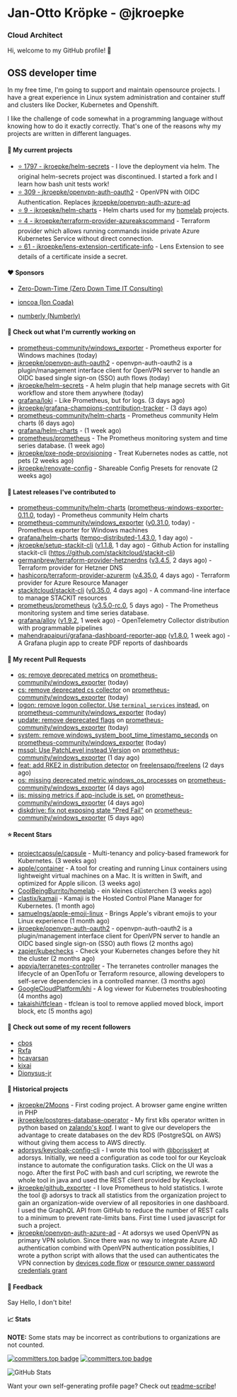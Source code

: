 # Jan-Otto Kröpke - @jkroepke
### Cloud Architect 

Hi, welcome to my GitHub profile! 👋

## OSS developer time
In my free time, I'm going to support and maintain opensource projects. I have a great experience in Linux system administration and container stuff and clusters like Docker, Kubernetes and Openshift.

I like the challenge of code somewhat in a programming language without knowing how to do it exactly correctly. That's one of the reasons why my projects are written in different languages.

#### 🌱 My current projects
- [⭐️ 1797 - jkroepke/helm-secrets](https://github.com/jkroepke/helm-secrets) - I love the deployment via helm. The original helm-secrets project was discontinued. I started a fork and I learn how bash unit tests work!
- [⭐️ 309 - jkroepke/openvpn-auth-oauth2](https://github.com/jkroepke/openvpn-auth-oauth2) - OpenVPN with OIDC Authentication. Replaces  [jkroepke/openvpn-auth-azure-ad](https://github.com/jkroepke/openvpn-auth-azure-ad) 
- [⭐️ 9 - jkroepke/helm-charts](https://github.com/jkroepke/helm-charts) - Helm charts used for my [homelab](https://github.com/jkroepke/homelab) projects.
- [⭐️ 4 - jkroepke/terraform-provider-azureakscommand](https://github.com/jkroepke/terraform-provider-azureakscommand) - Terraform provider which allows running commands inside private Azure Kubernetes Service without direct connection.
- [⭐️ 61 - jkroepke/lens-extension-certificate-info](https://github.com/jkroepke/lens-extension-certificate-info) - Lens Extension to see details of a certificate inside a secret.

#### ❤️ Sponsors

- [Zero-Down-Time (Zero Down Time IT Consulting)](https://github.com/Zero-Down-Time)

- [ioncoa (Ion Coada)](https://github.com/ioncoa)

- [numberly (Numberly)](https://github.com/numberly)


#### 👷 Check out what I'm currently working on

- [prometheus-community/windows_exporter](https://github.com/prometheus-community/windows_exporter) - Prometheus exporter for Windows machines (today)
- [jkroepke/openvpn-auth-oauth2](https://github.com/jkroepke/openvpn-auth-oauth2) - openvpn-auth-oauth2 is a plugin/management interface client for OpenVPN server to handle an OIDC based single sign-on (SSO) auth flows (today)
- [jkroepke/helm-secrets](https://github.com/jkroepke/helm-secrets) - A helm plugin that help manage secrets with Git workflow and store them anywhere (today)
- [grafana/loki](https://github.com/grafana/loki) - Like Prometheus, but for logs. (3 days ago)
- [jkroepke/grafana-champions-contribution-tracker](https://github.com/jkroepke/grafana-champions-contribution-tracker) -  (3 days ago)
- [prometheus-community/helm-charts](https://github.com/prometheus-community/helm-charts) - Prometheus community Helm charts (6 days ago)
- [grafana/helm-charts](https://github.com/grafana/helm-charts) -  (1 week ago)
- [prometheus/prometheus](https://github.com/prometheus/prometheus) - The Prometheus monitoring system and time series database. (1 week ago)
- [jkroepke/pxe-node-provisioning](https://github.com/jkroepke/pxe-node-provisioning) - Treat Kubernetes nodes as cattle, not pets (2 weeks ago)
- [jkroepke/renovate-config](https://github.com/jkroepke/renovate-config) - Shareable Config Presets for renovate (2 weeks ago)

#### 🔭 Latest releases I've contributed to

- [prometheus-community/helm-charts](https://github.com/prometheus-community/helm-charts) ([prometheus-windows-exporter-0.11.0](https://github.com/prometheus-community/helm-charts/releases/tag/prometheus-windows-exporter-0.11.0), today) - Prometheus community Helm charts
- [prometheus-community/windows_exporter](https://github.com/prometheus-community/windows_exporter) ([v0.31.0](https://github.com/prometheus-community/windows_exporter/releases/tag/v0.31.0), today) - Prometheus exporter for Windows machines
- [grafana/helm-charts](https://github.com/grafana/helm-charts) ([tempo-distributed-1.43.0](https://github.com/grafana/helm-charts/releases/tag/tempo-distributed-1.43.0), 1 day ago) - 
- [jkroepke/setup-stackit-cli](https://github.com/jkroepke/setup-stackit-cli) ([v1.1.8](https://github.com/jkroepke/setup-stackit-cli/releases/tag/v1.1.8), 1 day ago) - Github Action for installing stackit-cli (https://github.com/stackitcloud/stackit-cli)
- [germanbrew/terraform-provider-hetznerdns](https://github.com/germanbrew/terraform-provider-hetznerdns) ([v3.4.5](https://github.com/germanbrew/terraform-provider-hetznerdns/releases/tag/v3.4.5), 2 days ago) - Terraform provider for Hetzner DNS
- [hashicorp/terraform-provider-azurerm](https://github.com/hashicorp/terraform-provider-azurerm) ([v4.35.0](https://github.com/hashicorp/terraform-provider-azurerm/releases/tag/v4.35.0), 4 days ago) - Terraform provider for Azure Resource Manager
- [stackitcloud/stackit-cli](https://github.com/stackitcloud/stackit-cli) ([v0.35.0](https://github.com/stackitcloud/stackit-cli/releases/tag/v0.35.0), 4 days ago) - A command-line interface to manage STACKIT resources
- [prometheus/prometheus](https://github.com/prometheus/prometheus) ([v3.5.0-rc.0](https://github.com/prometheus/prometheus/releases/tag/v3.5.0-rc.0), 5 days ago) - The Prometheus monitoring system and time series database.
- [grafana/alloy](https://github.com/grafana/alloy) ([v1.9.2](https://github.com/grafana/alloy/releases/tag/v1.9.2), 1 week ago) - OpenTelemetry Collector distribution with programmable pipelines
- [mahendrapaipuri/grafana-dashboard-reporter-app](https://github.com/mahendrapaipuri/grafana-dashboard-reporter-app) ([v1.8.0](https://github.com/mahendrapaipuri/grafana-dashboard-reporter-app/releases/tag/v1.8.0), 1 week ago) - A Grafana plugin app to create PDF reports of dashboards

#### 🔨 My recent Pull Requests

- [os: remove deprecated metrics](https://github.com/prometheus-community/windows_exporter/pull/2116) on [prometheus-community/windows_exporter](https://github.com/prometheus-community/windows_exporter) (today)
- [cs: remove deprecated cs collector](https://github.com/prometheus-community/windows_exporter/pull/2115) on [prometheus-community/windows_exporter](https://github.com/prometheus-community/windows_exporter) (today)
- [logon: remove logon collector. Use `terminal_services` instead.](https://github.com/prometheus-community/windows_exporter/pull/2114) on [prometheus-community/windows_exporter](https://github.com/prometheus-community/windows_exporter) (today)
- [update: remove deprecated flags](https://github.com/prometheus-community/windows_exporter/pull/2113) on [prometheus-community/windows_exporter](https://github.com/prometheus-community/windows_exporter) (today)
- [system: remove windows_system_boot_time_timestamp_seconds](https://github.com/prometheus-community/windows_exporter/pull/2112) on [prometheus-community/windows_exporter](https://github.com/prometheus-community/windows_exporter) (today)
- [mssql: Use PatchLevel instead Version](https://github.com/prometheus-community/windows_exporter/pull/2108) on [prometheus-community/windows_exporter](https://github.com/prometheus-community/windows_exporter) (1 day ago)
- [feat: add RKE2 in distribution detector](https://github.com/freelensapp/freelens/pull/947) on [freelensapp/freelens](https://github.com/freelensapp/freelens) (2 days ago)
- [os: missing deprecated metric windows_os_processes](https://github.com/prometheus-community/windows_exporter/pull/2104) on [prometheus-community/windows_exporter](https://github.com/prometheus-community/windows_exporter) (4 days ago)
- [iis: missing metrics if app-include is set.](https://github.com/prometheus-community/windows_exporter/pull/2103) on [prometheus-community/windows_exporter](https://github.com/prometheus-community/windows_exporter) (4 days ago)
- [diskdrive: fix not exposing state "Pred Fail"](https://github.com/prometheus-community/windows_exporter/pull/2101) on [prometheus-community/windows_exporter](https://github.com/prometheus-community/windows_exporter) (5 days ago)

#### ⭐ Recent Stars

- [projectcapsule/capsule](https://github.com/projectcapsule/capsule) - Multi-tenancy and policy-based framework for Kubernetes. (3 weeks ago)
- [apple/container](https://github.com/apple/container) - A tool for creating and running Linux containers using lightweight virtual machines on a Mac. It is written in Swift, and optimized for Apple silicon.  (3 weeks ago)
- [CoolBeingBurrito/homelab](https://github.com/CoolBeingBurrito/homelab) - ein kleines clüsterchen (3 weeks ago)
- [clastix/kamaji](https://github.com/clastix/kamaji) - Kamaji is the Hosted Control Plane Manager for Kubernetes. (1 month ago)
- [samuelngs/apple-emoji-linux](https://github.com/samuelngs/apple-emoji-linux) - Brings Apple's vibrant emojis to your Linux experience (1 month ago)
- [jkroepke/openvpn-auth-oauth2](https://github.com/jkroepke/openvpn-auth-oauth2) - openvpn-auth-oauth2 is a plugin/management interface client for OpenVPN server to handle an OIDC based single sign-on (SSO) auth flows (2 months ago)
- [zapier/kubechecks](https://github.com/zapier/kubechecks) - Check your Kubernetes changes before they hit the cluster (2 months ago)
- [appvia/terranetes-controller](https://github.com/appvia/terranetes-controller) - The terranetes controller manages the lifecycle of an OpenTofu or Terraform resource, allowing developers to self-serve dependencies in a controlled manner. (3 months ago)
- [GoogleCloudPlatform/khi](https://github.com/GoogleCloudPlatform/khi) - A log viewer for Kubernetes troubleshooting (4 months ago)
- [takaishi/tfclean](https://github.com/takaishi/tfclean) - tfclean is tool to remove applied moved block, import block, etc (5 months ago)

#### 👯 Check out some of my recent followers

- [cbos](https://github.com/cbos)
- [Rxfa](https://github.com/Rxfa)
- [hcavarsan](https://github.com/hcavarsan)
- [kjxai](https://github.com/kjxai)
- [Dionysus-jr](https://github.com/Dionysus-jr)

#### 📜 Historical projects
- [jkroepke/2Moons](https://github.com/jkroepke/2Moons) - First coding project. A browser game engine written in PHP
- [jkroepke/postgres-database-operator](https://github.com/jkroepke/postgres-database-operator) - My first k8s operator written in python based on [zalando's kopf](https://github.com/zalando-incubator/kopf). I want to give our developers the advantage to create databases on the dev RDS (PostgreSQL on AWS) without giving them access to AWS directly.
- [adorsys/keycloak-config-cli](https://github.com/adorsys/keycloak-config-cli) - I wrote this tool with [@borisskert](https://github.com/borisskert) at adorsys. Initially, we need a configuration as code tool for our Keycloak instance to automate the configuration tasks. Click on the UI was a nogo. After the first PoC with bash and curl scripting, we rewrote the whole tool in java and used the REST client provided by Keycloak.
- [jkroepke/github_exporter](https://github.com/jkroepke/github_exporter) - I love Prometheus to hold statistics. I wrote the tool @ adorsys to track all statistics from the organization project to gain an organization-wide overview of all repositories in one dashboard. I used the GraphQL API from GitHub to reduce the number of REST calls to a minimum to prevent rate-limits bans. First time I used javascript for such a project.
- [jkroepke/openvpn-auth-azure-ad](https://github.com/jkroepke/openvpn-auth-azure-ad) - At adorsys we used OpenVPN as primary VPN solution. Since there was no way to integrate Azure AD authentication combind with OpenVPN authentication possiblities, I wrote a python script with allows that the used can authenticates the VPN connection by [devices code flow](https://docs.microsoft.com/en-us/azure/active-directory/develop/v2-oauth2-device-code) or [resource owner password credentials grant](https://docs.microsoft.com/en-us/azure/active-directory/develop/v2-oauth-ropc)

#### 💬 Feedback

Say Hello, I don't bite!

#### 📈 Stats

**NOTE:** Some stats may be incorrect as contributions to organizations
are not counted.

[![committers.top badge](https://user-badge.committers.top/germany/jkroepke.svg)](https://user-badge.committers.top/germany/jkroepke)
[![committers.top badge](https://user-badge.committers.top/germany_public/jkroepke.svg)](https://user-badge.committers.top/germany_public/jkroepke)

![GitHub Stats](https://github-readme-stats.vercel.app/api?username=jkroepke&count_private=false&theme=tokyonight&show_icons=true)

Want your own self-generating profile page? Check out [readme-scribe](https://github.com/muesli/readme-scribe)!
